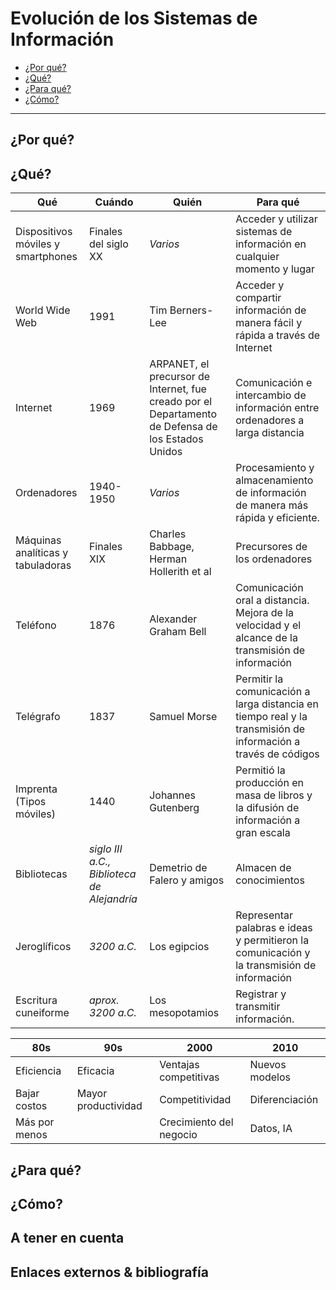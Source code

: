 # Evolución de los Sistemas de Información

- [¿Por qué?](#por-qu%C3%A9)
- [¿Qué?](#qu%C3%A9)
- [¿Para qué?](#para-qu%C3%A9)
- [¿Cómo?](#c%C3%B3mo)

---

## ¿Por qué?



## ¿Qué?

|Qué|Cuándo|Quién|Para qué
-|-|-|-|
Dispositivos móviles y smartphones|Finales del siglo XX|*Varios*|Acceder y utilizar sistemas de información en cualquier momento y lugar
World Wide Web|1991|Tim Berners-Lee|Acceder y compartir información de manera fácil y rápida a través de Internet
Internet|1969|ARPANET, el precursor de Internet, fue creado por el Departamento de Defensa de los Estados Unidos|Comunicación e intercambio de información entre ordenadores a larga distancia
Ordenadores|1940-1950|*Varios*|Procesamiento y almacenamiento de información de manera más rápida y eficiente.
Máquinas analíticas y tabuladoras|Finales XIX|Charles Babbage, Herman Hollerith et al|Precursores de los ordenadores
Teléfono|1876|Alexander Graham Bell|Comunicación oral a distancia. Mejora de la velocidad y el alcance de la transmisión de información
Telégrafo|1837|Samuel Morse|Permitir la comunicación a larga distancia en tiempo real y la transmisión de información a través de códigos
Imprenta (Tipos móviles)|1440|Johannes Gutenberg|Permitió la producción en masa de libros y la difusión de información a gran escala
Bibliotecas|*siglo III a.C., Biblioteca de Alejandría*|Demetrio de Falero y amigos|Almacen de conocimientos
Jeroglíficos|*3200 a.C.*|Los egipcios|Representar palabras e ideas y permitieron la comunicación y la transmisión de información
Escritura cuneiforme|*aprox. 3200 a.C.*|Los mesopotamios|Registrar y transmitir información.

|80s|90s|2000|2010|
-|-|-|-
Eficiencia|Eficacia|Ventajas competitivas|Nuevos modelos
Bajar costos|Mayor productividad|Competitividad|Diferenciación
Más por menos||Crecimiento del negocio|Datos, IA

## ¿Para qué?

## ¿Cómo?



## A tener en cuenta


## Enlaces externos & bibliografía